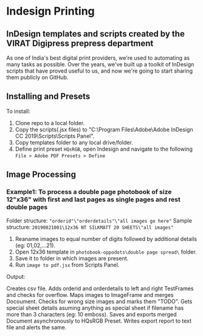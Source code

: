 # Indesign Printing
## InDesign templates and scripts created by the VIRAT Digipress prepress department 

As one of India's best digital print providers, we're used to automating as many tasks as possible. Over the years, we've built up a toolkit of InDesign scripts that have proved useful to us, and now we're going to start sharing them publicly on GitHub.

## Installing and Presets

To install:
1. Clone repo to a local folder.
2. Copy the scripts(.jsx files) to "C:\Program Files\Adobe\Adobe InDesign CC 2019\Scripts\Scripts Panel".
3. Copy templates folder to any local drive/folder.
4. Define print preset `HQsRGB`, open Indesign and navigate to the following 
    `File > Adobe PDF Presets > Define` 
    
## Image Processing

### Example1: To process a double page photobook of size 12"x36" with first and last pages as single pages and rest double pages

Folder structure: `"orderid"\"orderdetails"\"all images go here"`
Sample structure: `20190821001\12x36 NT SILKMATT 20 SHEETS\"all images"`

1. Reaname images to equal number of digits followed by additional details (eg: 01,02,...21). 
2. Open 12x36 template in `photobook-oppodots\double page spread\` folder.
3. Save it to folder in which images are present.
4. Run `image to pdf.jsx` from Scripts Panel.

Output:

Creates csv file.
Adds orderid and orderdetails to left and right TestFrames and checks for overflow.
Maps images to ImageFrame and merges Docoument.
Checks for wrong size images and marks them "TODO".
Gets special sheet details asuming anything as special sheet if filename has more than 3 characters (eg: 10 emboss).
Saves and exports merged Document asynchronously to HQsRGB Preset.
Writes export report to text file and alerts the same.
